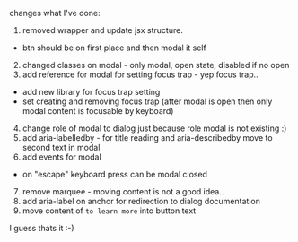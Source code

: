 changes what I've done:

1. removed wrapper and update jsx structure.

- btn should be on first place and then modal it self

2. changed classes on modal - only modal, open state, disabled if no open
3. add reference for modal for setting focus trap - yep focus trap..

- add new library for focus trap setting
- set creating and removing focus trap (after modal is open then only modal content is focusable by keyboard)

4. change role of modal to dialog just because role modal is not existing :)
5. add aria-labelledby - for title reading and aria-describedby move to second text in modal
6. add events for modal

- on "escape" keyboard press can be modal closed

7. remove marquee - moving content is not a good idea..
8. add aria-label on anchor for redirection to dialog documentation
9. move content of `to learn more` into button text

I guess thats it :-)
